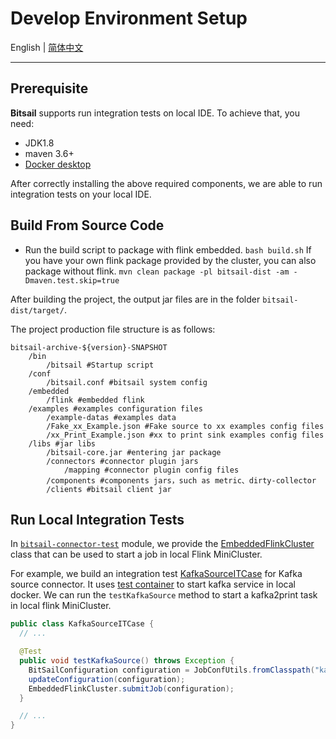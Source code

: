 # Develop Environment Setup
English | [简体中文](/zh/documents/start/env_setup.md)

-----

## Prerequisite

**Bitsail** supports run integration tests on local IDE. To achieve that, you need:

- JDK1.8
- maven 3.6+
- [Docker desktop](https://www.docker.com/products/docker-desktop/)

After correctly installing the above required components, we are able to run integration tests on your local IDE.

## Build From Source Code
- Run the build script to package with flink embedded.
  `bash build.sh`
  If you have your own flink package provided by the cluster, you can also package without flink.
  `mvn clean package -pl bitsail-dist -am -Dmaven.test.skip=true`

After building the project, the output jar files are in the folder `bitsail-dist/target/`.

The project production file structure is as follows:

``` simple
bitsail-archive-${version}-SNAPSHOT    
    /bin  
        /bitsail #Startup script
    /conf
        /bitsail.conf #bitsail system config
    /embedded
        /flink #embedded flink
    /examples #examples configuration files
        /example-datas #examples data
        /Fake_xx_Example.json #Fake source to xx examples config files
        /xx_Print_Example.json #xx to print sink examples config files
    /libs #jar libs
        /bitsail-core.jar #entering jar package
        /connectors #connector plugin jars
            /mapping #connector plugin config files
        /components #components jars，such as metric、dirty-collector
        /clients #bitsail client jar
```

## Run Local Integration Tests

In [`bitsail-connector-test`](https://github.com/bytedance/bitsail/tree/master/bitsail-test/bitsail-connector-test) module, we provide the [EmbeddedFlinkCluster](https://github.com/bytedance/bitsail/blob/master/bitsail-test/bitsail-connector-test/src/main/java/com/bytedance/bitsail/test/connector/test/EmbeddedFlinkCluster.java) class that can be used to start a job in local Flink MiniCluster.


For example, we build an integration test [KafkaSourceITCase](https://github.com/bytedance/bitsail/blob/master/bitsail-connectors/bitsail-connectors-legacy/bitsail-connector-kafka/src/test/java/com/bytedance/bitsail/connector/legacy/kafka/source/KafkaSourceITCase.java) for Kafka source connector.
It uses [test container](https://www.testcontainers.org/modules/kafka/) to start kafka service in local docker.
We can run the `testKafkaSource` method to start a kafka2print task in local flink MiniCluster.

```java
public class KafkaSourceITCase {
  // ...

  @Test
  public void testKafkaSource() throws Exception {
    BitSailConfiguration configuration = JobConfUtils.fromClasspath("kafka_to_print.json");
    updateConfiguration(configuration);
    EmbeddedFlinkCluster.submitJob(configuration);
  }

  // ...
}
```